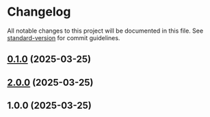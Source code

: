 # Changelog

All notable changes to this project will be documented in this file. See [standard-version](https://github.com/conventional-changelog/standard-version) for commit guidelines.

## [0.1.0](https://github.com/mercutiojohn/mcp-config-gui/compare/v2.0.0...v0.1.0) (2025-03-25)

## [2.0.0](https://github.com/mercutiojohn/mcp-config-gui/compare/v1.0.0...v2.0.0) (2025-03-25)

## 1.0.0 (2025-03-25)
